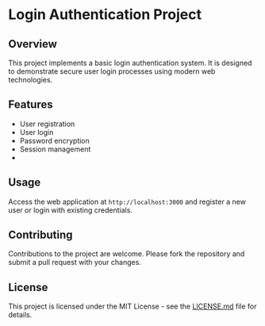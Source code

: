 # Login Authentication Project

## Overview
This project implements a basic login authentication system. It is designed to demonstrate secure user login processes using modern web technologies.

## Features
- User registration
- User login
- Password encryption
- Session management
- 
## Usage
Access the web application at `http://localhost:3000` and register a new user or login with existing credentials.

## Contributing
Contributions to the project are welcome. Please fork the repository and submit a pull request with your changes.

## License
This project is licensed under the MIT License - see the [LICENSE.md](LICENSE.md) file for details.
